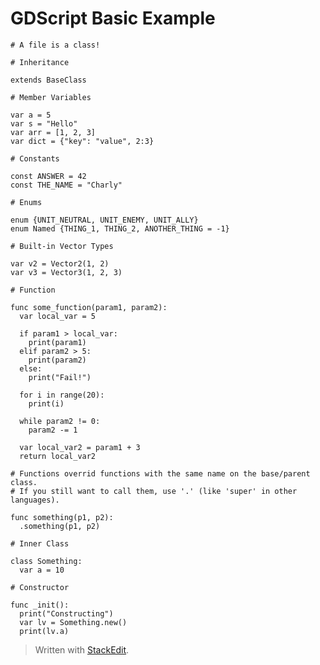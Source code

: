 # GDScript Basic Example

    # A file is a class!
    
    # Inheritance
    
    extends BaseClass
    
    # Member Variables
    
    var a = 5
    var s = "Hello"
    var arr = [1, 2, 3]
    var dict = {"key": "value", 2:3}

    # Constants

    const ANSWER = 42
    const THE_NAME = "Charly"

    # Enums

    enum {UNIT_NEUTRAL, UNIT_ENEMY, UNIT_ALLY}
    enum Named {THING_1, THING_2, ANOTHER_THING = -1}

    # Built-in Vector Types

    var v2 = Vector2(1, 2)
    var v3 = Vector3(1, 2, 3)

    # Function

    func some_function(param1, param2):
      var local_var = 5

      if param1 > local_var:
        print(param1)
      elif param2 > 5:
        print(param2)
	  else:
	    print("Fail!")

      for i in range(20):
        print(i)

      while param2 != 0:
        param2 -= 1

      var local_var2 = param1 + 3
      return local_var2

    # Functions overrid functions with the same name on the base/parent class.
    # If you still want to call them, use '.' (like 'super' in other languages).

    func something(p1, p2):
      .something(p1, p2)

    # Inner Class

    class Something:
      var a = 10

    # Constructor

    func _init():
      print("Constructing")
      var lv = Something.new()
      print(lv.a)

> Written with [StackEdit](https://stackedit.io/).
<!--stackedit_data:
eyJoaXN0b3J5IjpbLTc2NjY4ODIwOV19
-->
